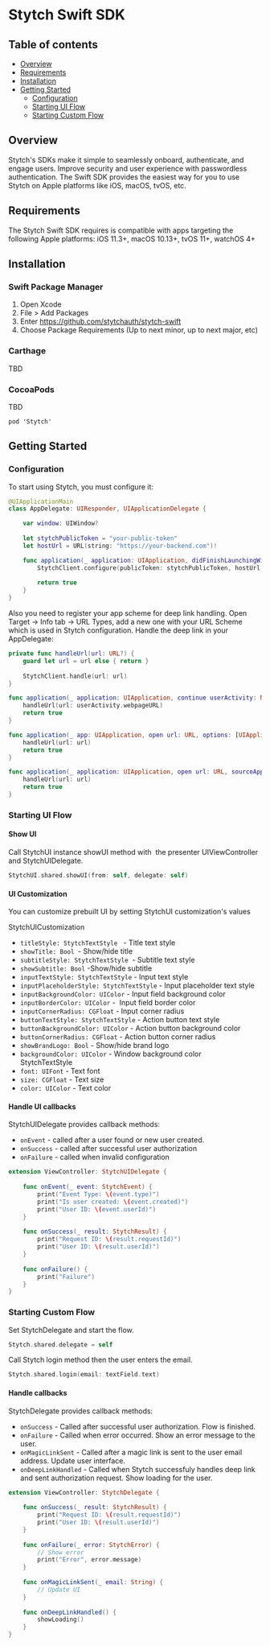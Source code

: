 # Stytch Swift SDK

## Table of contents

* [Overview](#overview)
* [Requirements](#requirements)
* [Installation](#installation)
* [Getting Started](#getting-started)
  * [Configuration](#configuration)
  * [Starting UI Flow](#starting-ui-flow)
  * [Starting Custom Flow](#starting-custom-flow)


## Overview

Stytch's SDKs make it simple to seamlessly onboard, authenticate, and engage users. Improve security and user experience with passwordless authentication. The Swift SDK provides the easiest way for you to use Stytch on Apple platforms like iOS, macOS, tvOS, etc.


## Requirements

The Stytch Swift SDK requires is compatible with apps targeting the following Apple platforms: iOS 11.3+, macOS 10.13+, tvOS 11+, watchOS 4+

## Installation

### Swift Package Manager
1. Open Xcode
1. File > Add Packages
1. Enter https://github.com/stytchauth/stytch-swift
1. Choose Package Requirements (Up to next minor, up to next major, etc)

### Carthage
TBD

### CocoaPods
TBD
```
pod 'Stytch'
```

## Getting Started

### Configuration

To start using Stytch, you must configure it:

```swift
@UIApplicationMain
class AppDelegate: UIResponder, UIApplicationDelegate {

    var window: UIWindow?
    
    let stytchPublicToken = "your-public-token"
    let hostUrl = URL(string: "https://your-backend.com")!

    func application(_ application: UIApplication, didFinishLaunchingWithOptions launchOptions: [UIApplication.LaunchOptionsKey: Any]?) -> Bool {
        StytchClient.configure(publicToken: stytchPublicToken, hostUrl: hostUrl)
        
        return true
    }
}
```

Also you need to register your app scheme for deep link handling. Open Target -> Info tab -> URL Types, add a new one with your URL Scheme which is used in Stytch configuration.
Handle the deep link in your AppDelegate:

```swift
private func handleUrl(url: URL?) {
    guard let url = url else { return }
    
    StytchClient.handle(url: url)
}

func application(_ application: UIApplication, continue userActivity: NSUserActivity, restorationHandler: @escaping ([UIUserActivityRestoring]?) -> Void) -> Bool {
    handleUrl(url: userActivity.webpageURL)
    return true
}

func application(_ app: UIApplication, open url: URL, options: [UIApplication.OpenURLOptionsKey : Any] = [:]) -> Bool {
    handleUrl(url: url)
    return true
}

func application(_ application: UIApplication, open url: URL, sourceApplication: String?, annotation: Any) -> Bool {
    handleUrl(url: url)
    return true
}
```

### Starting UI Flow

#### Show UI

Call StytchUI instance showUI method with  the presenter UIViewController and StytchUIDelegate.

```swift
StytchUI.shared.showUI(from: self, delegate: self)
```

#### UI Customization

You can customize prebuilt UI by setting StytchUI customization's values

StytchUICustomization
- `titleStyle: StytchTextStyle`   - Title text style
- `showTitle: Bool `- Show/hide title
- `subtitleStyle: StytchTextStyle`  - Subtitle text style
- `showSubtitle: Bool` -Show/hide subtitle
- `inputTextStyle: StytchTextStyle` - Input text style
- `inputPlaceholderStyle: StytchTextStyle` - Input placeholder text style
- `inputBackgroundColor: UIColor` - Input field background color
- `inputBorderColor: UIColor` -  Input field border color
- `inputCornerRadius: CGFloat` - Input corner radius
- `buttonTextStyle: StytchTextStyle` - Action button text style
- `buttonBackgroundColor: UIColor` - Action button background color
- `buttonCornerRadius: CGFloat` - Action button corner radius
- `showBrandLogo: Bool` - Show/hide brand logo
- `backgroundColor: UIColor` - Window background color
    
StytchTextStyle
- `font: UIFont` - Text font
- `size: CGFloat` - Text size
- `color: UIColor` - Text color

#### Handle UI callbacks

StytchUIDelegate provides callback methods:
- `onEvent` - called after a user found or new user created.
- `onSuccess` - called after successful user authorization
- `onFailure` - called when invalid configuration

```swift
extension ViewController: StytchUIDelegate {
    
    func onEvent(_ event: StytchEvent) {
        print("Event Type: \(event.type)")
        print("Is user created: \(event.created)")
        print("User ID: \(event.userId)")
    }
    
    func onSuccess(_ result: StytchResult) {
        print("Request ID: \(result.requestId)")
        print("User ID: \(result.userId)")
    }
    
    func onFailure() {
        print("Failure")
    }
}
```


### Starting Custom Flow

Set StytchDelegate and start the flow.

```swift
Stytch.shared.delegate = self
```

Call Stytch login method then the user enters the email.

```swift
Stytch.shared.login(email: textField.text)
```

#### Handle callbacks

StytchDelegate provides callback methods:
- `onSuccess` - Called after successful user authorization. Flow is finished.
- `onFailure` - Called when error occurred. Show an error message to the user.
- `onMagicLinkSent` - Called after a magic link is sent to the user email address. Update user interface.
- `onDeepLinkHandled` - Called when Stytch successfuly handles deep link and sent authorization request. Show loading for the user.

```swift
extension ViewController: StytchDelegate {
    
    func onSuccess(_ result: StytchResult) {
        print("Request ID: \(result.requestId)")
        print("User ID: \(result.userId)")
    }
    
    func onFailure(_ error: StytchError) {
        // Show error
        print("Error", error.message)
    }
    
    func onMagicLinkSent(_ email: String) {
        // Update UI
    }
    
    func onDeepLinkHandled() {
        showLoading()
    }
}
```
